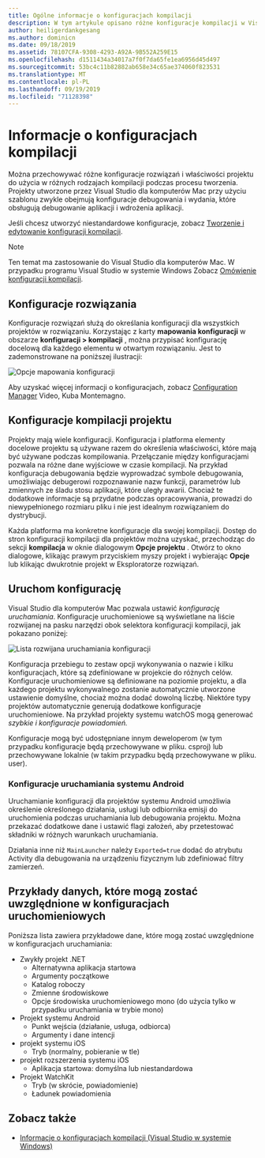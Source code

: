 ```yaml
---
title: Ogólne informacje o konfiguracjach kompilacji
description: W tym artykule opisano różne konfiguracje kompilacji w Visual Studio dla komputerów Mac
author: heiligerdankgesang
ms.author: dominicn
ms.date: 09/18/2019
ms.assetid: 78107CFA-9308-4293-A92A-9B552A259E15
ms.openlocfilehash: d1511434a34017a7f0f7da65fe1ea6956d45d497
ms.sourcegitcommit: 53bc4c11b82882ab658e34c65ae374060f823531
ms.translationtype: MT
ms.contentlocale: pl-PL
ms.lasthandoff: 09/19/2019
ms.locfileid: "71128398"
---
```

# <a name="understanding-build-configurations"></a>Informacje o konfiguracjach kompilacji

Można przechowywać różne konfiguracje rozwiązań i właściwości projektu do użycia w różnych rodzajach kompilacji podczas procesu tworzenia. Projekty utworzone przez Visual Studio dla komputerów Mac przy użyciu szablonu zwykle obejmują konfiguracje debugowania i wydania, które obsługują debugowanie aplikacji i wdrożenia aplikacji. 

Jeśli chcesz utworzyć niestandardowe konfiguracje, zobacz [Tworzenie i edytowanie konfiguracji kompilacji](/visualstudio/mac/create-and-edit-configurations).

>[!NOTE]
>Ten temat ma zastosowanie do Visual Studio dla komputerów Mac. W przypadku programu Visual Studio w systemie Windows Zobacz [Omówienie konfiguracji kompilacji](/visualstudio/ide/understanding-build-configurations).

## <a name="solution-configurations"></a>Konfiguracje rozwiązania

Konfiguracje rozwiązań służą do określania konfiguracji dla wszystkich projektów w rozwiązaniu. Korzystając z karty **mapowania konfiguracji** w obszarze **konfiguracji > kompilacji** , można przypisać konfigurację docelową dla każdego elementu w otwartym rozwiązaniu. Jest to zademonstrowane na poniższej ilustracji:

![Opcje mapowania konfiguracji](media/projects-and-solutions-image3.png)

Aby uzyskać więcej informacji o konfiguracjach, zobacz [Configuration Manager](https://www.youtube.com/watch?v=tjSdkqYh5Vg) Video, Kuba Montemagno.

## <a name="project-build-configurations"></a>Konfiguracje kompilacji projektu

Projekty mają wiele konfiguracji. Konfiguracja i platforma elementy docelowe projektu są używane razem do określenia właściwości, które mają być używane podczas kompilowania. Przełączanie między konfiguracjami pozwala na różne dane wyjściowe w czasie kompilacji. Na przykład konfiguracja debugowania będzie wyprowadzać symbole debugowania, umożliwiając debugerowi rozpoznawanie nazw funkcji, parametrów lub zmiennych ze śladu stosu aplikacji, które uległy awarii. Chociaż te dodatkowe informacje są przydatne podczas opracowywania, prowadzi do niewypełnionego rozmiaru pliku i nie jest idealnym rozwiązaniem do dystrybucji.

Każda platforma ma konkretne konfiguracje dla swojej kompilacji. Dostęp do stron konfiguracji kompilacji dla projektów można uzyskać, przechodząc do sekcji **kompilacja** w oknie dialogowym **Opcje projektu** . Otwórz to okno dialogowe, klikając prawym przyciskiem myszy projekt i wybierając **Opcje** lub klikając dwukrotnie projekt w Eksploratorze rozwiązań.

## <a name="run-configuration"></a>Uruchom konfigurację

Visual Studio dla komputerów Mac pozwala ustawić _konfigurację uruchamiania_. Konfiguracje uruchomieniowe są wyświetlane na liście rozwijanej na pasku narzędzi obok selektora konfiguracji kompilacji, jak pokazano poniżej:

![Lista rozwijana uruchamiania konfiguracji](media/projects-and-solutions-image8.png)

Konfiguracja przebiegu to zestaw opcji wykonywania o nazwie i kilku konfiguracjach, które są zdefiniowane w projekcie do różnych celów. Konfiguracje uruchomieniowe są definiowane na poziomie projektu, a dla każdego projektu wykonywalnego zostanie automatycznie utworzone ustawienie domyślne, chociaż można dodać dowolną liczbę. Niektóre typy projektów automatycznie generują dodatkowe konfiguracje uruchomieniowe. Na przykład projekty systemu watchOS mogą generować _szybkie i konfiguracje powiadomień._

Konfiguracje mogą być udostępniane innym deweloperom (w tym przypadku konfiguracje będą przechowywane w pliku. csproj) lub przechowywane lokalnie (w takim przypadku będą przechowywane w pliku. user).

### <a name="android-run-configurations"></a>Konfiguracje uruchamiania systemu Android

Uruchamianie konfiguracji dla projektów systemu Android umożliwia określenie określonego działania, usługi lub odbiornika emisji do uruchomienia podczas uruchamiania lub debugowania projektu. Można przekazać dodatkowe dane i ustawić flagi założeń, aby przetestować składniki w różnych warunkach uruchamiania.

Działania inne niż `MainLauncher` należy `Exported=true` dodać do atrybutu Activity dla debugowania na urządzeniu fizycznym lub zdefiniować filtry zamierzeń.

## <a name="examples-of-data-that-might-be-included-in-run-configurations"></a>Przykłady danych, które mogą zostać uwzględnione w konfiguracjach uruchomieniowych

Poniższa lista zawiera przykładowe dane, które mogą zostać uwzględnione w konfiguracjach uruchamiania:

* Zwykły projekt .NET
  * Alternatywna aplikacja startowa
  * Argumenty początkowe
  * Katalog roboczy
  * Zmienne środowiskowe
  * Opcje środowiska uruchomieniowego mono (do użycia tylko w przypadku uruchamiania w trybie mono)
* Projekt systemu Android
  * Punkt wejścia (działanie, usługa, odbiorca)
  * Argumenty i dane intencji
* projekt systemu iOS
  * Tryb (normalny, pobieranie w tle)
* projekt rozszerzenia systemu iOS
  * Aplikacja startowa: domyślna lub niestandardowa
* Projekt WatchKit
  * Tryb (w skrócie, powiadomienie)
  * Ładunek powiadomienia

## <a name="see-also"></a>Zobacz także

- [Informacje o konfiguracjach kompilacji (Visual Studio w systemie Windows)](/visualstudio/ide/understanding-build-configurations)
